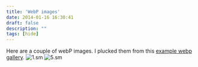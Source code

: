 ```yaml
---
title: 'WebP images'
date: 2014-01-16 16:30:41
draft: false
description: ""
tags: [hide]
---
```


Here are a couple of webP images. I plucked them from this [example webp gallery](https://developers.google.com/speed/webp/gallery1). ![1.sm](http://big-andy.co.uk/content/uploads/1.sm_.webp) ![5.sm](http://big-andy.co.uk/content/uploads/5.sm_.webp)
